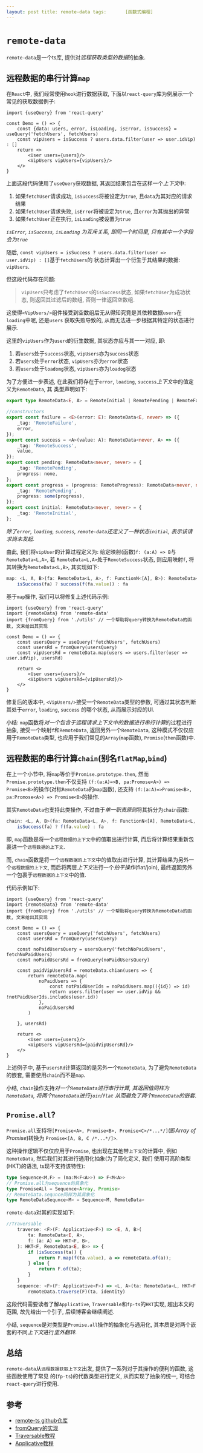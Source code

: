 ```yaml
---
layout: post title: remote-data tags:       [函数式编程]
---
```


# `remote-data`

`remote-data`是一个ts库, 提供对*远程获取类型的数据*的抽象.

## 远程数据的串行计算`map`

在`React`中, 我们经常使用`hook`进行数据获取, 下面以`react-query`库为例展示一个 常见的获取数据例子:

```tsx
import {useQuery} from 'react-query'

const Demo = () => {
    const {data: users, error, isLoading, isError, isSuccess} = useQuery('fetchUsers', fetchUsers)
    const vipUsers = isSuccess ? users.data.filter(user => user.idVip) : []
    return <>
        <User users={users}/>
        <VipUsers vipUsers={vipUsers}/>
    </>
}
```

上面这段代码使用了`useQuery`获取数据, 其返回结果包含在这样一个*上下文*中:

1. 如果`fetchUser`请求成功, `isSuccess`将被设定为`true`, 且`data`为其对应的请求结果
2. 如果`fetchUser`请求失败, `isError`将被设定为`true`, 且`error`为其抛出的异常
3. 如果`fetchUser`正在执行, `isLoading`被设置为`true`

*`isError`, `isSuccess`, `isLoading` 为互斥关系, 即同一个时间里, 只有其中一个字段会为`true`*

随后, `const vipUsers = isSuccess ? users.data.filter(user => user.idVip) : []`基于`fetchUsers`的
状态计算出一个衍生于其结果的数据: `vipUsers`.

但这段代码存在问题:
> `vipUsers`只考虑了`fetchUsers`的`isSuccess`状态, 如果`fetchUser`为成功状态, 则返回其过滤后的数组,
> 否则一律返回空数组.

这使得`<VipUsers/>`组件接受到空数组后无从得知究竟是其依赖数据`users`在`loading`中呢, 还是`users`
获取失败导致的, 从而无法进一步根据其特定的状态进行展示.

这里的`vipUsers`作为`userd`的衍生数据, 其状态亦应与其一一对应, 即:

1. 若`users`处于`success`状态, `vipUsers`亦为`success`状态
2. 若`users`处于`error`状态, `vipUsers`亦为`error`状态
3. 若`users`处于`loadomg`状态, `vipUsers`亦为`loadog`状态

为了方便进一步表述, 在此我们将存在于`error`, `loading`, `success`*上下文*中的值定义为`RemoteData`, 其 类型声明如下:

```ts
export type RemoteData<E, A> = RemoteInitial | RemotePending | RemoteFailure<E> | RemoteSuccess<A>;

//constructors
export const failure = <E>(error: E): RemoteData<E, never> => ({
    _tag: 'RemoteFailure',
    error,
});
export const success = <A>(value: A): RemoteData<never, A> => ({
    _tag: 'RemoteSuccess',
    value,
});
export const pending: RemoteData<never, never> = {
    _tag: 'RemotePending',
    progress: none,
};
export const progress = (progress: RemoteProgress): RemoteData<never, never> => ({
    _tag: 'RemotePending',
    progress: some(progress),
});
export const initial: RemoteData<never, never> = {
    _tag: 'RemoteInitial',
};
```

*除了`error`, `loading`, `success`, `remote-data`还定义了一种状态`initial`, 表示该请求尚未发起*.

由此, 我们将`vipUser`的计算过程定义为: 给定映射(函数)`f: (a:A) => B`与`RemoteData<L,A>`, 若
`RemoteData<L,A>`处于`RemoteSuccess`状态, 则应用映射`f`, 将其转换为`RemoteData<L,B>`, 其实现如下:

```ts
map: <L, A, B>(fa: RemoteData<L, A>, f: FunctionN<[A], B>): RemoteData<L, B> =>
    isSuccess(fa) ? success(f(fa.value)) : fa
```

基于`map`操作, 我们可以将修复上述代码示例:

```tsx
import {useQuery} from 'react-query'
import {remoteData} from 'remote-data'
import {fromQuery} from './utils' // 一个帮助将query转换为RemoteData的函数, 文末给出其实现

const Demo = () => {
    const usersQuery = useQuery('fetchUsers', fetchUsers)
    const usersRd = fromQuery(usersQuery)
    const vipUsersRd = remoteData.map(users => users.filter(user => user.idVip), usersRd)

    return <>
        <User users={users}/>
        <VipUsers vipUsersRd={vipUsersRd}/>
    </>
}
```

修复后的版本中, `<VipUsers/>`接受一个`RemoteData`类型的参数, 可通过其状态判断其处于`error`, `loading`, `success`
的哪个状态, 从而展示对应的UI.

小结: `map`函数将*对一个包含于远程请求上下文中的数据进行串行计算*的过程进行抽象, 接受一个映射`f`和`RemoteData`, 返回另外一个`RemoteData`, 这种模式不仅仅应用于`RemoteData`类型,
也应用于我们常见的`Array`(`map`函数),
`Promise`(`then`函数)中.

## 远程数据的串行计算`chain`(别名`flatMap`,`bind`)

在上一个小节中, 将`map`等价于`Promise.prototype.then`, 然而`Promise.prototype.then`不仅支持
`(f:(a:A)=>B, pa:Promose<A>) => Promise<B>`的操作(对标`RemoteData`的`map`函数), 还支持
`(f:(a:A)=>Promise<B>, pa:Promose<A>) => Promise<B>`的操作.

其实`RemoteData`也支持此类操作, 不过由于*单一职责原则*将其拆分为`chain`函数:

```ts
chain: <L, A, B>(fa: RemoteData<L, A>, f: FunctionN<[A], RemoteData<L, B>>): RemoteData<L, B> =>
    isSuccess(fa) ? f(fa.value) : fa
```

即, `map`函数是将一个`远程数据的上下文`中的值取出进行计算, 而后将计算结果重新包裹进一个`远程数据的上下文`.

而, `chain`函数是将一个`远程数据的上下文`中的值取出进行计算, 其计算结果为另外一个`远程数据的上下文`, 而后将两层*上下文*进行一个*拍平操作*(flat/join), 最终返回另外一个包裹于`远程数据的上下文`中的值.

代码示例如下:

```tsx
import {useQuery} from 'react-query'
import {remoteData} from 'remote-data'
import {fromQuery} from './utils' // 一个帮助将query转换为RemoteData的函数, 文末给出其实现

const Demo = () => {
    const usersQuery = useQuery('fetchUsers', fetchUsers)
    const usersRd = fromQuery(usersQuery)

    const noPaidUsersQuery = usersQuery('fetchNoPaidUsers', fetchNoPaidUsers)
    const noPaidUsersRd = fromQuery(noPaidUsersQuery)

    const paidVipUsersRd = remoteData.chian(users => {
        return remoteData.map(
            noPaidUsers => {
                const notPaidUserIds = noPaidUsers.map(({id}) => id)
                return users.filter(user => user.idVip && !notPaidUserIds.includes(user.id))
            },
            noPaidUsersRd
        )

    }, usersRd)

    return <>
        <User users={users}/>
        <VipUsers vipUsersRd={paidVipUsersRd}/>
    </>
}
```
上述例子中, 基于`usersRd`计算返回的是另外一个`RemoteData`, 为了避免`RemoteData`的嵌套, 需要使用`chain`而不是`map`.

小结, `chain`操作支持*对一个`RemoteData`进行串行计算, 其返回值同样为`RemoteData`, 将两个`RemoteData`进行`join`/`flat`
从而避免了两个`RemoteData`的嵌套*.

## `Promise.all`?
`Promise.all`支持将`[Promise<A>, Promise<B>, Promise<C>/*...*/]`(即*Array of Promise*)转换为
`Promise<[A, B, C /*...*/]>`.

这种操作逻辑不仅仅应用于`Promise`, 也出现在其他带`上下文`的计算中, 例如`RemoteData`, 然后我们对其进行通用化抽象(为了简化定义, 我们
使用可高阶类型(HKT)的语法, ts现不支持该特性):

```ts
type Sequence<M,F> = (ma:M<F<A>>) => F<M<A>>
// Promise.all为sequence的具象化
type PromiseALl = Sequence<Array, Promise>
// RemoteData.sequnce同样为其具象化
type RemoteDataSequnce<M> = Sequence<M, RemoteData>
```

`remote-data`对其的实现如下:
```ts
//Traversable
	traverse: <F>(F: Applicative<F>) => <E, A, B>(
		ta: RemoteData<E, A>,
		f: (a: A) => HKT<F, B>,
	): HKT<F, RemoteData<E, B>> => {
		if (isSuccess(ta)) {
			return F.map(f(ta.value), a => remoteData.of(a));
		} else {
			return F.of(ta);
		}
	}
	sequence: <F>(F: Applicative<F>) => <L, A>(ta: RemoteData<L, HKT<F, A>>): HKT<F, RemoteData<L, A>> =>
		remoteData.traverse(F)(ta, identity)
```

这段代码需要读者了解`Applicative`, `Traversable`和`fp-ts`的`HKT`实现, 超出本文的范围, 故先给出一个引子, 后续博客会继续阐述.

小结, `sequence`是对类型是`Promise.all`操作的抽象化与通用化, 其本质是对两个嵌套的不同*上下文*进行*里外翻转*.

## 总结
`remote-data`从`远程数据获取上下文`出发, 提供了一系列对于其操作的便利的函数, 这些函数使用了常见
的(`fp-ts`)的代数类型进行定义, 从而实现了抽象的统一, 可结合`react-query`进行使用.

## 参考
- [remote-ts github仓库](https://github.com/devexperts/remote-data-ts)
- [fromQuery的实现](https://github.com/jituanlin/cookbook/blob/master/react-stack/src/utils/remoteData.ts)
- [Traversable教程](https://typelevel.org/cats/typeclasses/traverse.html)
- [Applicative教程](https://typelevel.org/cats/typeclasses/applicative.html)
